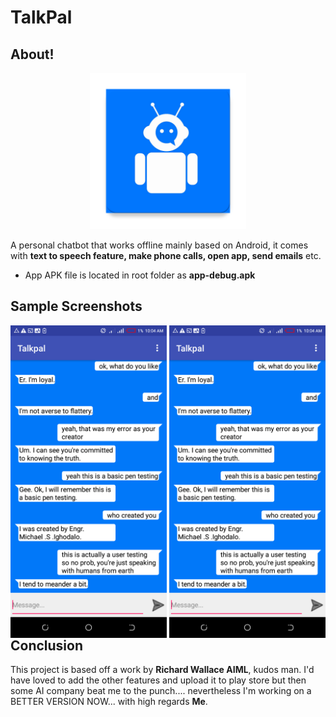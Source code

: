 # TalkPal

## About!

<p align="center">
  <img src="https://github.com/Michael-Ighodalo/TalkPal/blob/main/app/src/main/ic_launcher-web.png" width=250>
</p>

A personal chatbot that works offline mainly based on Android, it comes with **text to speech feature, make phone calls, open app, send emails** etc.
* App APK file is located in root folder as **app-debug.apk**

## Sample Screenshots
<p align="center">
  <img align="left" src="https://github.com/Michael-Ighodalo/TalkPal/blob/main/Screenshots/1.png" width=250>
  <img align="right" src="https://github.com/Michael-Ighodalo/TalkPal/blob/main/Screenshots/1.png" width=250>
</p>

## Conclusion
This project is based off a work by **Richard Wallace AIML**, kudos man. I'd have loved to add the other features and upload it to play store but then some AI company beat me to the punch.... nevertheless I'm working on a BETTER VERSION NOW...
with high regards **Me**.
